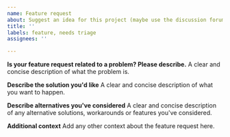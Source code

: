```yaml
---
name: Feature request
about: Suggest an idea for this project (maybe use the discussion forum first)
title: ''
labels: feature, needs triage
assignees: ''

---
```


**Is your feature request related to a problem? Please describe.**
A clear and concise description of what the problem is.

**Describe the solution you'd like**
A clear and concise description of what you want to happen.

**Describe alternatives you've considered**
A clear and concise description of any alternative solutions, workarounds or
features you've considered.

**Additional context**
Add any other context about the feature request here.
